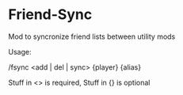 # Friend-Sync
Mod to syncronize friend lists between utility mods

Usage:

/fsync <add | del | sync> {player} {alias}

Stuff in <> is required, Stuff in {} is optional
